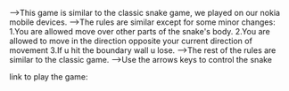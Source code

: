 -->This game is similar to the classic snake game, we played on our nokia mobile devices.
-->The rules are similar except for some minor changes:
  1.You are allowed move over other parts of the snake's body.
  2.You are allowed to move in the direction opposite your current direction of movement
  3.If u hit the boundary wall u lose.
-->The rest of the rules are similar to the classic game.
-->Use the arrows keys to control the snake

link to play the game: 
